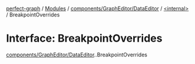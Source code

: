 [perfect-graph](../README.md) / [Modules](../modules.md) / [components/GraphEditor/DataEditor](../modules/components_GraphEditor_DataEditor.md) / [<internal\>](../modules/components_GraphEditor_DataEditor._internal_.md) / BreakpointOverrides

# Interface: BreakpointOverrides

[components/GraphEditor/DataEditor](../modules/components_GraphEditor_DataEditor.md).[<internal>](../modules/components_GraphEditor_DataEditor._internal_.md).BreakpointOverrides
